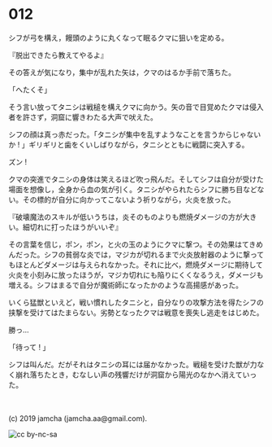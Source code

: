 

# 012

シフが弓を構え，饅頭のように丸くなって眠るクマに狙いを定める。

『脱出できたら教えてやるよ』

その答えが気になり，集中が乱れた矢は，クマのはるか手前で落ちた。

「へたくそ」

そう言い放ってタニシは戦槌を構えクマに向かう。矢の音で目覚めたクマは侵入者を許さず，洞窟に響きわたる大声で吠えた。

シフの顔は真っ赤だった。「タニシが集中を乱すようなことを言うからじゃないか ! 」ギリギリと歯をくいしばりながら，タニシとともに戦闘に突入する。

ズン ! 

クマの突進でタニシの身体は笑えるほど吹っ飛んだ。そしてシフは自分が受けた場面を想像し，全身から血の気が引く。タニシがやられたらシフに勝ち目などない。その標的が自分に向かってこないよう祈りながら，火炎を放った。

『破壊魔法のスキルが低いうちは，炎そのものよりも燃焼ダメージの方が大きい。細切れに打ったほうがいいぞ』

その言葉を信じ，ポン，ポン，と火の玉のようにクマに撃つ。その効果はてきめんだった。シフの貧弱な炎では，マジカが切れるまで火炎放射器のように撃ってもほとんどダメージは与えられなかった。それに比べ，燃焼ダメージに期待して火炎を小刻みに放ったほうが，マジカ切れにも陥りにくくなるうえ，ダメージも増える。シフはまるで自分が魔術師になったかのような高揚感があった。

いくら猛獣といえど，戦い慣れしたタニシと，自分なりの攻撃方法を得たシフの挟撃を受けてはたまらない。劣勢となったクマは戦意を喪失し逃走をはじめた。

勝っ…

「待って ! 」

シフは叫んだ。だがそれはタニシの耳には届かなかった。戦槌を受けた獣が力なく崩れ落ちたとき，むなしい声の残響だけが洞窟から陽光のなかへ消えていった。

<br>
<br>
(c) 2019 jamcha (jamcha.aa@gmail.com).

![cc by-nc-sa](https://i.creativecommons.org/l/by-nc-sa/4.0/88x31.png)

